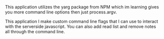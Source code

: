 This application utilizes the yarg package from NPM which im learning gives you more command line options then just process.argv.


This application I make custom command line flags that I can use to interact with the serverside javascript.
You can also add read list and remove notes all through the command line.